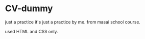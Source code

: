 # CV-dummy
just a practice
it's just a practice by me. from masai school course.

used HTML and CSS only.
